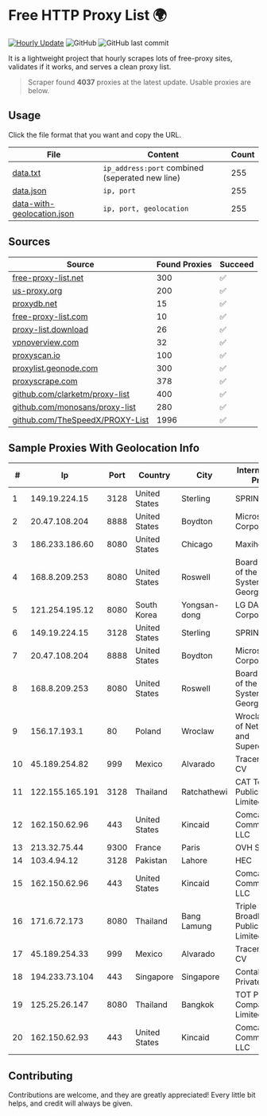 
# Free HTTP Proxy List 🌍

[![Hourly Update](https://github.com/mertguvencli/http-proxy-list/actions/workflows/main.yml/badge.svg?branch=main)](https://github.com/mertguvencli/http-proxy-list/actions/workflows/main.yml)
![GitHub](https://img.shields.io/github/license/mertguvencli/http-proxy-list)
![GitHub last commit](https://img.shields.io/github/last-commit/mertguvencli/http-proxy-list)

It is a lightweight project that hourly scrapes lots of free-proxy sites, validates if it works, and serves a clean proxy list.


> Scraper found **4037** proxies at the latest update. Usable proxies are below.

## Usage

Click the file format that you want and copy the URL.


|File|Content|Count|
|----|-------|-----|
|[data.txt](https://raw.githubusercontent.com/mertguvencli/http-proxy-list/main/proxy-list/data.txt)|`ip_address:port` combined (seperated new line)|255|
|[data.json](https://raw.githubusercontent.com/mertguvencli/http-proxy-list/main/proxy-list/data.json)|`ip, port`|255|
|[data-with-geolocation.json](https://raw.githubusercontent.com/mertguvencli/http-proxy-list/main/proxy-list/data-with-geolocation.json)|`ip, port, geolocation`|255|

## Sources

|Source|Found Proxies|Succeed|
|------|-------------|-------|
|[free-proxy-list.net](https://free-proxy-list.net)|300|✅|
|[us-proxy.org](https://www.us-proxy.org)|200|✅|
|[proxydb.net](http://proxydb.net)|15|✅|
|[free-proxy-list.com](https://free-proxy-list.com/?page=&port=&type%5B%5D=http&type%5B%5D=https&up_time=0&search=Search)|10|✅|
|[proxy-list.download](https://www.proxy-list.download/HTTP)|26|✅|
|[vpnoverview.com](https://vpnoverview.com/privacy/anonymous-browsing/free-proxy-servers)|32|✅|
|[proxyscan.io](https://www.proxyscan.io)|100|✅|
|[proxylist.geonode.com](https://proxylist.geonode.com/api/proxy-list?limit=300&page=1&sort_by=lastChecked&sort_type=desc&protocols=http,https)|300|✅|
|[proxyscrape.com](https://api.proxyscrape.com/v2/?request=displayproxies&protocol=http&timeout=10000&country=all&ssl=all&anonymity=all)|378|✅|
|[github.com/clarketm/proxy-list](https://raw.githubusercontent.com/clarketm/proxy-list/master/proxy-list-raw.txt)|400|✅|
|[github.com/monosans/proxy-list](https://raw.githubusercontent.com/monosans/proxy-list/main/proxies/http.txt)|280|✅|
|[github.com/TheSpeedX/PROXY-List](https://raw.githubusercontent.com/TheSpeedX/PROXY-List/master/http.txt)|1996|✅|


## Sample Proxies With Geolocation Info

|#|Ip|Port|Country|City|Internet Service Provider|
|-|--|----|-------|----|-------------------------|
|1|149.19.224.15|3128|United States|Sterling|SPRINT|
|2|20.47.108.204|8888|United States|Boydton|Microsoft Corporation|
|3|186.233.186.60|8080|United States|Chicago|Maxihost LTDA|
|4|168.8.209.253|8080|United States|Roswell|Board of Regents of the University System of Georgia|
|5|121.254.195.12|8080|South Korea|Yongsan-dong|LG DACOM Corporation|
|6|149.19.224.15|3128|United States|Sterling|SPRINT|
|7|20.47.108.204|8888|United States|Boydton|Microsoft Corporation|
|8|168.8.209.253|8080|United States|Roswell|Board of Regents of the University System of Georgia|
|9|156.17.193.1|80|Poland|Wroclaw|Wroclaw Centre of Networking and Supercomputing|
|10|45.189.254.82|999|Mexico|Alvarado|Tracered SA De CV|
|11|122.155.165.191|3128|Thailand|Ratchathewi|CAT Telecom Public Company Limited|
|12|162.150.62.96|443|United States|Kincaid|Comcast Cable Communications, LLC|
|13|213.32.75.44|9300|France|Paris|OVH SAS|
|14|103.4.94.12|3128|Pakistan|Lahore|HEC|
|15|162.150.62.96|443|United States|Kincaid|Comcast Cable Communications, LLC|
|16|171.6.72.173|8080|Thailand|Bang Lamung|Triple T Broadband Public Company Limited|
|17|45.189.254.33|999|Mexico|Alvarado|Tracered SA De CV|
|18|194.233.73.104|443|Singapore|Singapore|Contabo Asia Private Limited|
|19|125.25.26.147|8080|Thailand|Bangkok|TOT Public Company Limited|
|20|162.150.62.93|443|United States|Kincaid|Comcast Cable Communications, LLC|



## Contributing

Contributions are welcome, and they are greatly appreciated! Every
little bit helps, and credit will always be given.

